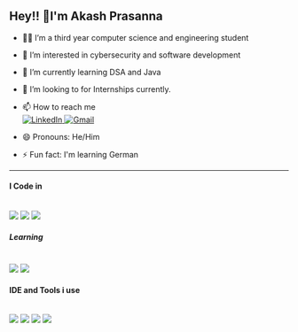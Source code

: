 ## Hey!! 👋I'm Akash Prasanna
- 👨‍🎓 I’m a third year computer science and engineering student
- 👀 I’m interested in cybersecurity and software development
- 🌱 I’m currently learning DSA and Java
- 💞️ I’m looking to for Internships currently.
- 📫 How to reach me <br />
  <a href="https://www.linkedin.com/in/akash-prasanna-s-a12a602a4">
    <img src="https://img.shields.io/badge/LinkedIn-0077B5?style=for-the-badge&logo=linkedin&logoColor=white" alt="LinkedIn">
  </a>
  <a href="mailto:akashprasanna17@gmail.com">
    <img src="https://img.shields.io/badge/Gmail-D14836?style=for-the-badge&logo=gmail&logoColor=white" alt="Gmail">
  </a>

- 😄 Pronouns: He/Him
- ⚡ Fun fact: I'm learning German
---
<!---
aKash-S19/aKash-S19 is a ✨ special ✨ repository because its `README.md` (this file) appears on your GitHub profile.
You can click the Preview link to take a look at your changes.
--->
#### I Code in
<br /> <img src="https://img.icons8.com/?size=100&id=40670&format=png&color=000000"> <img src="https://img.icons8.com/?size=100&id=13441&format=png&color=000000"> <img src="https://img.icons8.com/?size=100&id=13679&format=png&color=000000">
##### Learning
<br /> <img src="https://img.icons8.com/?size=100&id=40669&format=png&color=000000"> <img src="https://img.icons8.com/?size=100&id=65231&format=png&color=000000">
#### IDE and Tools i use
<br /> <img src="https://img.icons8.com/?size=100&id=0OQR1FYCuA9f&format=png&color=000000"> <img src="https://img.icons8.com/?size=100&id=4djt356tq8UO&format=png&color=000000"> <img src="https://img.icons8.com/?size=100&id=62856&format=png&color=000000"> <img src="https://img.icons8.com/?size=100&id=101665&format=png&color=000000">
